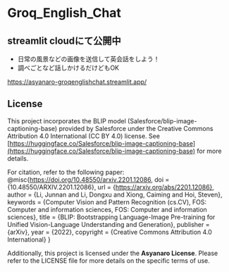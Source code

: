 # Groq_English_Chat
## streamlit cloudにて公開中
- 日常の風景などの画像を送信して英会話をしよう！
- 調べごとなど話しかけるだけどもOK

https://asyanaro-groqenglishchat.streamlit.app/


## License

This project incorporates the BLIP model (Salesforce/blip-image-captioning-base) provided by Salesforce under the Creative Commons Attribution 4.0 International (CC BY 4.0) license. See [https://huggingface.co/Salesforce/blip-image-captioning-base](https://huggingface.co/Salesforce/blip-image-captioning-base) for more details.

For citation, refer to the following paper:
@misc{https://doi.org/10.48550/arxiv.2201.12086,
  doi = {10.48550/ARXIV.2201.12086},
  url = {https://arxiv.org/abs/2201.12086},
  author = {Li, Junnan and Li, Dongxu and Xiong, Caiming and Hoi, Steven},
  keywords = {Computer Vision and Pattern Recognition (cs.CV), FOS: Computer and information sciences, FOS: Computer and information sciences},
  title = {BLIP: Bootstrapping Language-Image Pre-training for Unified Vision-Language Understanding and Generation},
  publisher = {arXiv},
  year = {2022},
  copyright = {Creative Commons Attribution 4.0 International}
}

Additionally, this project is licensed under the **Asyanaro License**. Please refer to the LICENSE file for more details on the specific terms of use.
